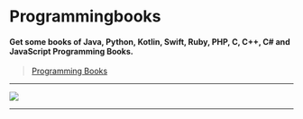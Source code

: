 # Programmingbooks
#### Get some books of Java, Python, Kotlin, Swift, Ruby, PHP, C, C++, C# and JavaScript Programming Books.<br/>
>[Programming Books](https://shivanimakvana.github.io/Programmingbooks)
---

[<img src='https://github.com/ShivaniMakvana/Programmingbooks/blob/main/images/slide01.jpg'>](https://shivanimakvana.github.io/Programmingbooks)

---
<!--
>Programming Notes for Professionals books: [Free Programming books](https://books.goalkicker.com)
-->
